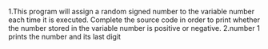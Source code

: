 1.This program will assign a random signed number to the variable number each time it is executed. Complete the source code in order to print whether the number stored in the variable number is positive or negative.
2.number 1 prints the number and its last digit

